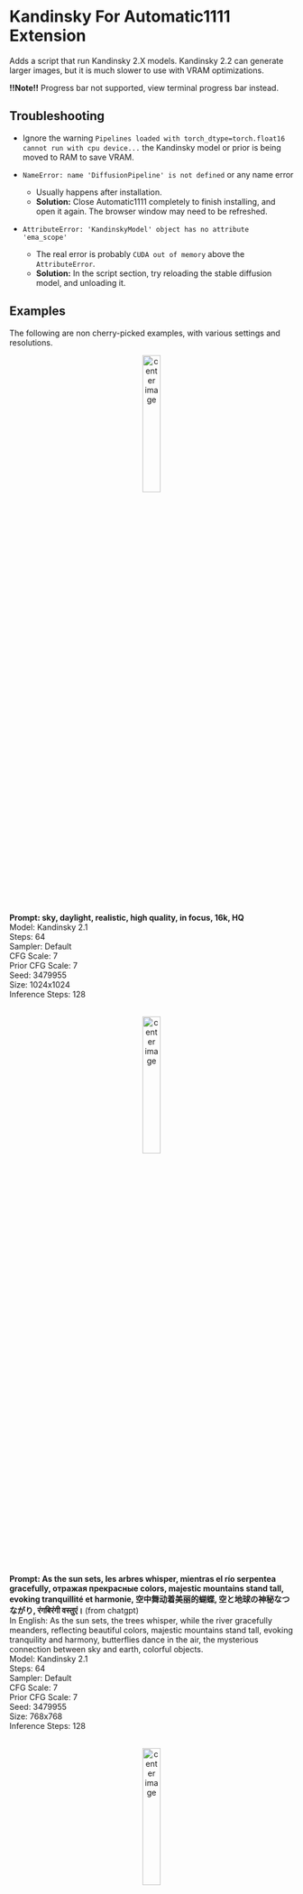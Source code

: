 # Kandinsky For Automatic1111 Extension
Adds a script that run Kandinsky 2.X models. Kandinsky 2.2 can generate larger images, but it is much slower to use with VRAM optimizations.

<strong>!!Note!!</strong> Progress bar not supported, view terminal progress bar instead.

## Troubleshooting
* Ignore the warning `Pipelines loaded with torch_dtype=torch.float16 cannot run with cpu device...` the Kandinsky model or prior is being moved to RAM to save VRAM.

* `NameError: name 'DiffusionPipeline' is not defined` or any name error
    * Usually happens after installation.
    * <strong>Solution:</strong> Close Automatic1111 completely to finish installing, and open it again. The browser window may need to be refreshed.

* `AttributeError: 'KandinskyModel' object has no attribute 'ema_scope'`
    * The real error is probably `CUDA out of memory` above the `AttributeError`.
    * <strong>Solution:</strong> In the script section, try reloading the stable diffusion model, and unloading it.

## Examples
The following are non cherry-picked examples, with various settings and resolutions.

<p align="center">
   <img src="https://github.com/MMqd/kandinsky-for-automatic1111/blob/main/images/sky,%20daylight,%20realistic,%20high%20quality,%20in%20focus,%2016k,%20HQ.jpg?raw=true" width="25%" alt="center image" />
</p>
<strong>Prompt: sky, daylight, realistic, high quality, in focus, 16k, HQ</strong><br>
Model: Kandinsky 2.1<br>
Steps: 64<br>
Sampler: Default<br>
CFG Scale: 7<br>
Prior CFG Scale: 7<br>
Seed: 3479955<br>
Size: 1024x1024<br>
Inference Steps: 128<br>
<br>

<p align="center">
   <img src="https://github.com/MMqd/kandinsky-for-automatic1111/blob/main/images/As%20the%20sun%20sets.jpg?raw=true" width="25%" alt="center image" />
</p>
<strong>Prompt: As the sun sets, les arbres whisper, mientras el río serpentea gracefully, отражая прекрасные colors, majestic mountains stand tall, evoking tranquillité et harmonie, 空中舞动着美丽的蝴蝶, 空と地球の神秘なつながり, रंगबिरंगी वस्तुएं।</strong> (from chatgpt)<br>
In English: As the sun sets, the trees whisper, while the river gracefully meanders, reflecting beautiful colors, majestic mountains stand tall, evoking tranquility and harmony, butterflies dance in the air, the mysterious connection between sky and earth, colorful objects.<br>
Model: Kandinsky 2.1<br>
Steps: 64<br>
Sampler: Default<br>
CFG Scale: 7<br>
Prior CFG Scale: 7<br>
Seed: 3479955<br>
Size: 768x768<br>
Inference Steps: 128<br>
<br>

<p align="center">
   <img src="https://github.com/MMqd/kandinsky-for-automatic1111/blob/main/images/cat,%20realistic,%20high%20quality,%204k.jpg?raw=true" width="25%" alt="center image" />
</p>
<strong>Prompt: cat, realistic, high quality, 4k</strong><br>
Model: Kandinsky 2.1<br>
Steps: 64<br>
Sampler: Default<br>
CFG Scale: 7<br>
Prior CFG Scale: 7<br>
Seed: 3479955<br>
Size: 1024x1024<br>
Inference Steps: 128<br>
<br>

<p align="center">
   <img src="https://github.com/MMqd/kandinsky-for-automatic1111/blob/main/images/spaceship,%20retro,%20realistic,%20high%20quality,%204k.jpg?raw=true" width="25%" alt="center image" />
</p>
<strong>Prompt: spaceship, retro, realistic, high quality, 4k</strong><br>
Model: Kandinsky 2.1<br>
Steps: 64<br>
Sampler: Default<br>
CFG Scale: 7<br>
Prior CFG Scale: 7<br>
Seed: 3479955<br>
Size: 512x512<br>
Inference Steps: 128<br>
<br>

<p align="center">
   <img src="https://github.com/MMqd/kandinsky-for-automatic1111/blob/main/images/cyberpunk%20city,%20distopian,%20high%20quality,%204k.jpg?raw=true" width="25%" alt="center image" />
</p>
<strong>Prompt: cyberpunk city, distopian, high quality, 4k</strong><br>
Model: Kandinsky 2.1<br>
Steps: 64<br>
Sampler: Default<br>
CFG Scale: 3<br>
Prior CFG Scale: 3<br>
Seed: 3479955<br>
Size: 768x768<br>
Inference Steps: 128<br>

### Image Mixing
Combine images and/or prompts together. Can be used for style transfer, and combining a background with a subject.

<strong>Prompt: cat, high quality, 4k</strong><br>
Model: Kandinsky 2.1<br>
Steps: 64<br>
Sampler: Default<br>
CFG Scale: 7<br>
Prior CFG Scale: 7<br>
Seed: 3479955494<br>
Size: 1536x768<br>
Inference Steps: 128<br>

Mixed with:

<p align="center">
   <img src="https://github.com/MMqd/kandinsky-for-automatic1111/blob/main/images/sky,%20daylight,%20realistic,%20RAW%20photograph,%20high%20quality,%20in%20focus,%2016k,%20HQ.jpg?raw=true" width="25%" alt="center image" />
</p>

Result:
<p align="center">
   <img src="https://github.com/MMqd/kandinsky-for-automatic1111/blob/main/images/cat,%20high%20quality,%204k.jpg?raw=true" width="25%" alt="center image" />
</p>

## How To Use
1. Select "Kandinsky" in the scripts section
2. Set "Prior Inference Steps". Increasing the value improves the results, but it reaches a plateau at around 128. Beyond that, the image may change, but the quality remains consistent.
3. The model will start downloading automatically, if needed.

### Image Mixing
#### Prompt + Image
1. In text2img set the prompt
2. In the extra image field in the script section, set the image
3. Set the "Interpolate Image 1 Strength" to the desired amount of the image generated by the prompt
4. Set the "Interpolate Image 2 Strength" to the desired amount of the image in the script section

#### Image + Image
1. In img2img set an image
2. In the extra image field in the script section, set the image
3. Set the "Interpolate Image 1 Strength" to the desired amount of the image generated by the prompt
4. Set the "Interpolate Image 2 Strength" to the desired amount of the image in the script section

## Notes
* Prompt size is 512 tokens
* Seeds are somewhat consistent across different resolutions
* Changing sampling steps keeps the same image, while changing quality
* The seed is not as important as the prompt, the subjects/compositions across seeds are very similar
* It is very easy to "overcook" images with prompts, if this happens remove keywords or reduce CFG Scale
    * Negative prompts aren't needed, so "low quality, bad quality..." can be ommited
    * Short positive prompts are good, too many keywords confuse the ai

## Features
* Kandinsky 2.1
* Kandinsky 2.2 with VRAM optimizations
* Text to image
* Batching
* Img2img
* Inpainting
* Image mixing
* vram optimizations (16 bit float and attention slicing)

## Supported Settings
* prompt
* negative prompt
* cfg scale
* seed
* width
* height
* sampling steps
* denoising strength
* batch count
* batch size (only first image's seed can be replicated)
* img2img image, and inpaint
* inpaint at full resolution (needs fixing)

Any other settings such as seed variations, will have no effect on generated images.

## Known Bugs
* Potential memory leak when switching models, seems like a problem with [diffusers]{https://github.com/huggingface/diffusers/issues/2284}

## Limitations
* Uses the diffusers image generation pipeline to run Kandinsky (Only "kandinsky-community/kandinsky-2-1" is supported on Hugging Face, so no custom models)
* No controlnet
* No training
* No support for other extensions like ultimate-upscale, tiled diffusion, etc.
* No progress bar in GUI
* No choice for samplers
* Stable diffusion model and vae are not unloaded from ram, resulting in ~15gb ram usage
* Not possible to replicate seed in batches
* Strength of words in the prompt can't be set
* Other automatic1111 features such as seed variations, hires fix, tiling, etc. are not supported
* Can't be run with other automatic1111 scripts
